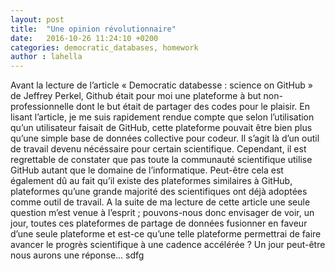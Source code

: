 ```yaml
---
layout: post
title:  "Une opinion révolutionnaire"
date:   2016-10-26 11:24:10 +0200
categories: democratic_databases, homework
author : lahella
---
```


Avant la lecture de l’article « Democratic databesse : science on GitHub » de Jeffrey Perkel, Github était pour moi
une plateforme à but non-professionnelle dont le but était de partager des codes pour le plaisir. En lisant 
l’article, je me suis rapidement rendue compte que selon l’utilisation qu’un utilisateur faisait de GitHub, 
cette plateforme pouvait être bien plus qu’une simple base de données collective pour codeur. Il s’agit là d’un outil de
travail devenu nécéssaire pour certain scientifique. Cependant, il est regrettable de constater que pas toute la communauté 
scientifique utilise GitHub autant que le domaine de l’informatique. Peut-être cela est également dû au fait qu’il existe des
plateformes similaires à GitHub, plateformes qu’une grande majorité des scientifiques ont déjà adoptées comme outil de travail.
A la suite de ma lecture de cette article une seule question m’est venue à l’esprit ; pouvons-nous donc envisager de voir, un 
jour, toutes ces plateformes de partage de données fusionner en faveur d’une seule plateforme et est-ce qu’une telle plateforme
permettrai de faire avancer le progrès scientifique à une cadence accélérée ? Un jour peut-être nous aurons une réponse…
sdfg
